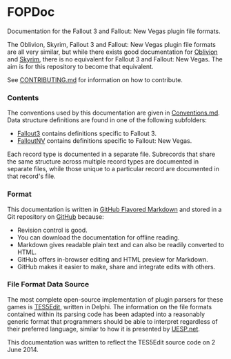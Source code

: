 FOPDoc
======

Documentation for the Fallout 3 and Fallout: New Vegas plugin file formats.

The Oblivion, Skyrim, Fallout 3 and Fallout: New Vegas plugin file formats are all very similar, but while there exists good documentation for [Oblivion](http://www.uesp.net/wiki/Tes4Mod:Mod_File_Format) and [Skyrim](http://www.uesp.net/wiki/Tes5Mod:Mod_File_Format), there is no equivalent for Fallout 3 and Fallout: New Vegas. The aim is for this repository to become that equivalent.

See [CONTRIBUTING.md](CONTRIBUTING.md) for information on how to contribute.

### Contents

The conventions used by this documentation are given in [Conventions.md](Conventions.md). Data structure definitions are found in one of the following subfolders:

* [Fallout3](Fallout3) contains definitions specific to Fallout 3.
* [FalloutNV](FalloutNV) contains definitions specific to Fallout: New Vegas.

Each record type is documented in a separate file. Subrecords that share the same structure across multiple record types are documented in separate files, while those unique to a particular record are documented in that record's file.

### Format

This documentation is written in [GitHub Flavored Markdown](https://guides.github.com/overviews/mastering-markdown/) and stored in a Git repository on [GitHub](https://github.com/WrinklyNinja/fopdoc) because:

* Revision control is good.
* You can download the documentation for offline reading.
* Markdown gives readable plain text and can also be readily converted to HTML.
* GitHub offers in-browser editing and HTML preview for Markdown.
* GitHub makes it easier to make, share and integrate edits with others.

### File Format Data Source

The most complete open-source implementation of plugin parsers for these games is [TES5Edit](https://github.com/TES5Edit/TES5Edit), written in Delphi. The information on the file formats contained within its parsing code has been adapted into a reasonably generic format that programmers should be able to interpret regardless of their preferred language, similar to how it is presented by [UESP.net](http://www.uesp.net/wiki/Tes5Mod:Mod_File_Format).

This documentation was written to reflect the TES5Edit source code on 2 June 2014.
